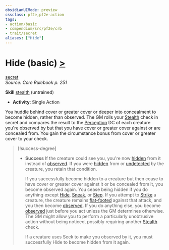 ```yaml
---
obsidianUIMode: preview
cssclass: pf2e,pf2e-action
tags:
- action/basic
- compendium/src/pf2e/crb
- trait/secret
aliases: ["Hide"]
---
```

# Hide (basic) [>](../core-rulebook/chapter-9-playing-the-game.md#Actions "Single Action")
[secret](../traits/secret.md)  
*Source: Core Rulebook p. 251*  

**Skill** [stealth](../../compendium/skills.md#Stealth) (untrained)
- **Activity**: Single Action

You huddle behind cover or greater cover or deeper into concealment to become hidden, rather than observed. The GM rolls your [Stealth](../../compendium/skills.md#Stealth) check in secret and compares the result to the [Perception](../../compendium/skills.md#Perception) DC of each creature you're observed by but that you have cover or greater cover against or are concealed from. You gain the circumstance bonus from cover or greater cover to your check.

> [!success-degree] 
> - **Success** If the creature could see you, you're now [hidden](../conditions.md#Hidden) from it instead of [observed](../conditions.md#Observed). If you were [hidden](../conditions.md#Hidden) from or [undetected](../conditions.md#Undetected) by the creature, you retain that condition.
>
>    If you successfully become hidden to a creature but then cease to have cover or greater cover against it or be concealed from it, you become observed again. You cease being hidden if you do anything except [Hide](../../../..//TTRPGShare-Pathfinder-2E-Vault/rules/actions/hide.md), [Sneak](sneak.md), or [Step](step.md). If you attempt to [Strike](strike.md) a creature, the creature remains [flat-footed](../conditions.md#Flat-footed) against that attack, and you then become [observed](../conditions.md#Observed). If you do anything else, you become [observed](../conditions.md#Observed) just before you act unless the GM determines otherwise. The GM might allow you to perform a particularly unobtrusive action without being noticed, possibly requiring another [Stealth](../../compendium/skills.md#Stealth) check.
>
>    If a creature uses Seek to make you observed by it, you must successfully Hide to become hidden from it again.